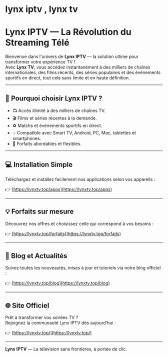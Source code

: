 # lynx iptv , lynx tv
# Lynx IPTV — La Révolution du Streaming Télé

Bienvenue dans l'univers de **Lynx IPTV** — la solution ultime pour transformer votre expérience TV !  
Avec **Lynx TV**, vous accédez instantanément à des milliers de chaînes internationales, des films récents, des séries populaires et des événements sportifs en direct, tout cela sans limite et en haute définition.

---

## 🚀 Pourquoi choisir Lynx IPTV ?

- 📺 Accès illimité à des milliers de chaînes TV.
- 🎬 Films et séries récentes à la demande.
- ⚽ Matchs et événements sportifs en direct.
- 💡 Compatible avec Smart TV, Android, PC, Mac, tablettes et smartphones.
- 💸 Forfaits abordables et flexibles.

---

## 💻 Installation Simple

Téléchargez et installez facilement nos applications selon vos appareils :

👉 [https://lynxtv.top/apps](https://lynxtv.top/apps)

---

## 💡 Forfaits sur mesure

Découvrez nos offres et choisissez celle qui correspond à vos besoins :

👉 [https://lynxtv.top/forfaits](https://lynxtv.top/forfaits)

---

## 📰 Blog et Actualités

Suivez toutes les nouveautés, mises à jour et tutoriels via notre blog officiel :

👉 [https://lynxtv.top/blog](https://lynxtv.top/blog)

---

## 🌐 Site Officiel

Prêt à transformer vos soirées TV ?  
Rejoignez la communauté Lynx IPTV dès aujourd’hui :  

👉 [https://lynxtv.top/](https://lynxtv.top/)

---

**Lynx IPTV** — La télévision sans frontières, à portée de clic.
